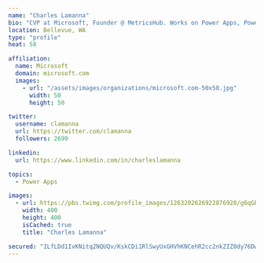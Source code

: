 ```yaml
---
name: "Charles Lamanna"
bio: "CVP at Microsoft, Founder @ MetricsHub. Works on Power Apps, Power Automate, Power Virtual Agent, Common Data Service and Dynamics 365."
location: Bellevue, WA
type: "profile"
heat: 58

affiliation:
  name: Microsoft
  domain: microsoft.com
  images:
    - url: "/assets/images/organizations/microsoft.com-50x50.jpg"
      width: 50
      height: 50

twitter:
  username: clamanna
  url: https://twitter.com/clamanna
  followers: 2699

linkedin:
  url: https://www.linkedin.com/in/charleslamanna

topics:
  - Power Apps

images:
  - url: https://pbs.twimg.com/profile_images/1263202626922876928/g6qGbHZ-_400x400.jpg
    width: 400
    height: 400
    isCached: true
    title: "Charles Lamanna"

secured: "ILfLDd1IvKNitq2NQUQv/KskCDi1RlSwyUxGHVhKNCehR2cc2nkZIZ0dy76DwKZaujPRlWLTjbMLvt0R+v4Ym9xLaZ9q+3onDjABUTXoyYp1zf3fm0k3ltZHFzS6UnHPdW8m10+2aP7otLhUZxLm8vBp1lvjnbvuU449+AArgwk0tMdvGItyQqonakqs7q9ShW8YHPZbKwCoBQnrvFWXN1CJEA6UIakOLf5kn1pZeYOkguN91lrRXl20jdjrBdhEXT4+y0nWpVP57WnNGyBRzfGGP/SJWw4fS6iMGklWBCiwBUSX0rPRFCYEYiSUMTXS+BERC0xrKQIoafuZNIk2V0PuHhqNSvo/1ysPwt55B2VV2a1d+cdm6GPWviWA+/krWemscuwPaduAtXpH+Cst+1cERx09poxSpuVxt1wU5B8=;DiKwWXBs25sHkCa0zJMRhw=="
---
```


